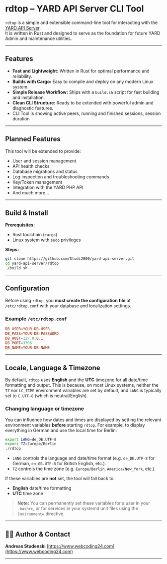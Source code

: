 # rdtop – YARD API Server CLI Tool

`rdtop` is a simple and extensible command-line tool for interacting with the [YARD API Server](https://github.com/Studi2000/yard-api-server).  
It is written in Rust and designed to serve as the foundation for future YARD Admin and maintenance utilities.

---

## Features

- **Fast and Lightweight:** Written in Rust for optimal performance and reliability.
- **Builds with Cargo:** Easy to compile and deploy on any modern Linux system.
- **Simple Release Workflow:** Ships with a `build.sh` script for fast building and installation.
- **Clean CLI Structure:** Ready to be extended with powerful admin and diagnostic features.
- CLI Tool is showing active peers, running and finished sessions, session duration

---

## Planned Features

This tool will be extended to provide:

- User and session management
- API health checks
- Database migrations and status
- Log inspection and troubleshooting commands
- Key/Token management
- Integration with the YARD PHP API
- And much more...

---

## Build & Install

**Prerequisites:**
- Rust toolchain (`cargo`)
- Linux system with `sudo` privileges

**Steps:**

```bash
git clone https://github.com/Studi2000/yard-api-server.git
cd yard-api-server/rdtop
./build.sh
```
---
## Configuration

Before using `rdtop`, you **must create the configuration file** at `/etc/rdtop.conf` with your database and localization settings.

### Example `/etc/rdtop.conf`

```conf
DB_USER=YOUR-DB-USER
DB_PASS=YOUR-DB-PASSWORD
DB_HOST=127.0.0.1
DB_PORT=3306
DB_NAME=YOUR-DB-NAME
```
---

## Locale, Language & Timezone

By default, `rdtop` uses **English** and the **UTC** timezone for all date/time formatting and output.
This is because, on most Linux systems, neither the `TZ` nor `LC_TIME` environment variables are set by default, and `LANG` is typically set to `C.UTF-8` (which is neutral/English).

### Changing language or timezone

You can influence how dates and times are displayed by setting the relevant environment variables **before** starting `rdtop`.
For example, to display everything in German and use the local time for Berlin:

```bash
export LANG=de_DE.UTF-8
export TZ=Europe/Berlin
./rdtop
```

* `LANG` controls the language and date/time format (e.g. `de_DE.UTF-8` for German, `en_GB.UTF-8` for British English, etc.).
* `TZ` controls the time zone (e.g. `Europe/Berlin`, `America/New_York`, etc.).

If these variables are **not** set, the tool will fall back to:

* **English** date/time formatting
* **UTC** time zone

> **Note:**
> You can permanently set these variables for a user in your `.bashrc`, or for services in your systemd unit files using the `Environment=` directive.

---

## 🧑‍💻 Author & Contact

**Andreas Studenski**
[https://www.webcoding24.com](https://www.webcoding24.com)

---